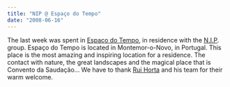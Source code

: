 ```yaml
---
title: "NIP @ Espaço do Tempo"
date: "2008-06-16"
---
```


The last week was spent in [Espaço do Tempo](http://www.oespacodotempo.pt/en/ "Espaço do Tempo"), in residence with the [N.I.P](http://newinterfaces.net/nip/ "New Interfaces for Performance"). group. Espaço do Tempo is located in Montemor-o-Novo, in Portugal. This place is the most amazing and inspiring location for a residence. The contact with nature, the great landscapes and the magical place that is Convento da Saudação... We have to thank [Rui Horta](http://www.oespacodotempo.pt/en/esp_tem.php?idpan=rui_bio "Rui Horta") and his team for their warm welcome.
